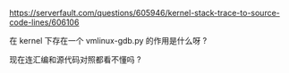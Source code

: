 https://serverfault.com/questions/605946/kernel-stack-trace-to-source-code-lines/606106

在 kernel 下存在一个 vmlinux-gdb.py 的作用是什么呀 ?

现在连汇编和源代码对照都看不懂吗 ?
